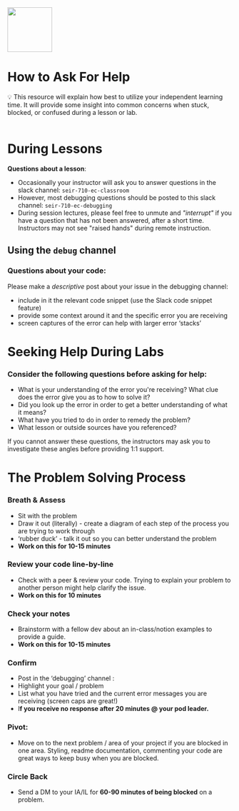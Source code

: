 <img src="https://i.imgur.com/2y0Lyzy.png" height="100">

# How to Ask For Help

<aside>
💡 This resource will explain how best to utilize your independent learning time. It will provide some insight into common concerns when stuck, blocked, or confused during a lesson or lab.
</aside>

<br>

# During Lessons

**Questions about a lesson**:

- Occasionally your instructor will ask you to answer questions in the slack channel: `seir-710-ec-classroom`
- However, most debugging questions should be posted to this slack channel: `seir-710-ec-debugging`
- During session lectures, please feel free to unmute and *"interrupt"* if you have a question that has not been answered, after a short time. Instructors may not see "raised hands" during remote instruction.

## Using the `debug` channel

### **Questions about your code**:

Please make a *descriptive* post about your issue in the debugging channel:

- include in it the relevant code snippet (use the Slack code snippet feature)
- provide some context around it and the specific error you are receiving
- screen captures of the error can help with larger error ‘stacks’

# Seeking Help During Labs

### Consider the following questions before asking for help:

- What is your understanding of the error you're receiving? What clue does the error give you as to how to solve it?
- Did you look up the error in order to get a better understanding of what it means?
- What have you tried to do in order to remedy the problem?
- What lesson or outside sources have you referenced?

If you cannot answer these questions, the instructors may ask you to investigate these angles before providing 1:1 support.

# The Problem Solving Process

### Breath & Assess

- Sit with the problem
- Draw it out (literally) - create a diagram of each step of the process you are trying to work through
- ‘rubber duck’ - talk it out so you can better understand the problem
- **Work on this for 10-15 minutes**

### **Review your code line-by-line**

- Check with a peer & review your code. Trying to explain your problem to another person might help clarify the issue.
- **Work on this for 10 minutes**

### **Check your notes**

- Brainstorm with a fellow dev about an in-class/notion examples to provide a guide.
- **Work on this for 10-15 minutes**

### **Confirm**

- Post in the ‘debugging’ channel :
- Highlight your goal / problem
- List what you have tried and the current error messages you are receiving (screen caps are great!)
- I**f you receive no response after 20 minutes @ your pod leader.**

### **Pivot:**

- Move on to the next problem / area of your project if you are blocked in one area. Styling, readme documentation, commenting your code are great ways to keep busy when you are blocked.

### **Circle Back**

- Send a DM to your IA/IL for **60-90 minutes of being blocked** on a problem.

